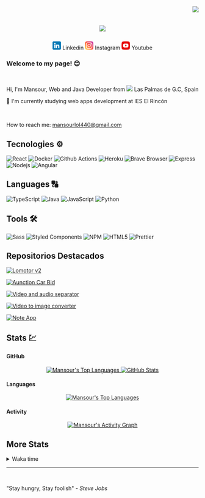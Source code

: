 <img align="right" src="https://visitor-badge.laobi.icu/badge?page_id=zumrudu-anka.zumrudu-anka">

<h1 align="center">
  <a href="https://git.io/typing-svg">
    <img src="https://readme-typing-svg.herokuapp.com/?lines=Hello,+There!+👋;This+is+Mansour+Lo+Lo....;Nice+to+meet+you!&center=true&size=26">
  </a>
</h1>

<p align="center">
  <img href="https://www.linkedin.com/?trk=guest_homepage-basic_nav-header-logo" height="22px" src="./Images/linkedin.png">
  <span>Linkedin</span>
  <img href="https://www.instagram.com/" height="22px" src="./Images/instagram.png"> 
  <span>Instagram</span>
  <img href="https://www.youtube.com/" height="22px" src="./Images/youtube.png"> 
  <span>Youtube</span>
</p>

### Welcome to my page! 😊

<br>

<p align="start">
 Hi, I'm Mansour, Web and Java Developer from <img src="https://cdn-icons-png.flaticon.com/512/197/197593.png" width="13"/> 
 Las Palmas de G.C, Spain
</p>

<p>
  🔬 I'm currently studying web apps development at IES El Rincón
</p> 

<br>

<p>How to reach me: <a href="mailto:mansourlol440@gmail.com">mansourlol440@gmail.com</a></p>

## Tecnologies ⚙️
<p>
  <img alt="React" src="https://img.shields.io/badge/-React-45b8d8?style=flat-square&logo=react&logoColor=white" />
  <img alt="Docker" src="https://img.shields.io/badge/-Docker-46a2f1?style=flat-square&logo=docker&logoColor=white" />
  <img alt="Github Actions" src="https://img.shields.io/badge/-Github_Actions-2088FF?style=flat-square&logo=github-actions&logoColor=white" />
  <img alt="Heroku" src="https://img.shields.io/badge/-Heroku-430098?style=flat-square&logo=heroku&logoColor=white" />
  <img alt="Brave Browser" src="https://img.shields.io/badge/-Brave_Browser-FB542B?style=flat-square&logo=brave&logoColor=white" />
  <img alt="Express" src="https://img.shields.io/badge/Express-B2B2B2?style=flat-square&logo=Express&logoColor=white
  " />
  <img alt="Nodejs" src="https://img.shields.io/badge/-Nodejs-43853d?style=flat-square&logo=Node.js&logoColor=white" />
  <img alt="Angular" src="https://img.shields.io/badge/-Angular-DD0031?style=flat-square&logo=angular&logoColor=white" />
</p>


## Languages 🔠
<p>
  <img alt="TypeScript" src="https://img.shields.io/badge/-TypeScript-007ACC?style=flat-square&logo=typescript&logoColor=white" />
  <img alt="Java" src="https://custom-icon-badges.demolab.com/badge/Java-FF0000.svg?logo=java&logoColor=white"></a>
  <img alt="JavaScript" src="https://img.shields.io/badge/JavaScript-F7DF1E.svg?logo=javascript&logoColor=black"></a>
  <img alt="Python" src="https://img.shields.io/badge/Python-14354C.svg?logo=python&logoColor=white"></a>
</p>


## Tools 🛠️
<p>
  <img alt="Sass" src="https://img.shields.io/badge/-Sass-CC6699?style=flat-square&logo=sass&logoColor=white" />
  <img alt="Styled Components" src="https://img.shields.io/badge/-Styled_Components-db7092?style=flat-square&logo=styled-components&logoColor=white" />
  <img alt="NPM" src="https://img.shields.io/badge/-NPM-CB3837?style=flat-square&logo=npm&logoColor=white" />
  <img alt="HTML5" src="https://img.shields.io/badge/-HTML5-E34F26?style=flat-square&logo=html5&logoColor=white" />
  <img alt="Prettier" src="https://img.shields.io/badge/-Prettier-F7B93E?style=flat-square&logo=prettier&logoColor=white" />
</p>

<h2>Repositorios Destacados</h2>

<!-- <p align="center">
  <img src="https://github-readme-stats.vercel.app/api/pin/?username=mansulol&repo=Aunction-Car-Bid" alt="Aunction Car Bid Repo">
  <img src="https://github-readme-stats.vercel.app/api/pin/?username=mansulol&repo=Video-and-Audio-Separator" alt="Video-and-Audio-Separator Repo">
  <img src="https://github-readme-stats.vercel.app/api/pin/?username=mansulol&repo=Notes-App" alt="Notes App Repo">
  <img src="https://github-readme-stats.vercel.app/api/pin/?username=mansulol&repo=Lomotor-V2" alt="Lomotor V2 Repo">
</p> -->

[![Lomotor v2](https://svg.bookmark.style/api?url=https://github.com/mansulol/Lomotor-V2&mode=light&style=horizontal)](https://github.com/mansulol/Lomotor-V2)

[![Aunction Car Bid](https://svg.bookmark.style/api?url=https://github.com/mansulol/Aunction-Car-Bid&mode=dark&style=horizontal)](https://github.com/mansulol/Aunction-Car-Bid)

[![Video and audio separator](https://svg.bookmark.style/api?url=https://github.com/mansulol/Video-and-Audio-Separator&mode=light&style=horizontal)](https://github.com/mansulol/Video-and-Audio-Separator)

[![Video to image converter](https://svg.bookmark.style/api?url=https://github.com/mansulol/Video-to-Image-Converter&mode=dark&style=horizontal)](https://github.com/mansulol/Video-to-Image-Converter)

[![Note App](https://svg.bookmark.style/api?url=https://github.com/mansulol/Notes-App&mode=light&style=horizontal)](https://github.com/mansulol/Notes-App)


## Stats 💹

#### GitHub 
<p align="center">
  <a href="https://github.com/DenverCoder1/github-readme-streak-stats">
    <img alt="Mansour's Top Languages" src="https://streak-stats.demolab.com/?user=mansulol&theme=dark" height="200px"/>
  </a>
  <a href="https://github-readme-stats.vercel.app">
    <img  alt="GitHub Stats" src="https://github-readme-stats.vercel.app/api?username=mansulol&amp;show_icons=true&theme=react" height="200px"/>
  </a>
</p>

  <!-- https://denvercoder1-github-readme-stats.vercel.app/ -->
#### Languages
<p align="center">
  <a href="https://denvercoder1-github-readme-stats.vercel.app/">
    <img alt="Mansour's Top Languages" src="https://denvercoder1-github-readme-stats.vercel.app/api/top-langs/?username=mansulol&langs_count=8&layout=compact&theme=react&hide_border=true&bg_color=1F222E&title_color=F85D7F&icon_color=F8D866&hide=Jupyter%20Notebook,Roff" height="200px"/>
  </a>

</p>

  <!-- https://github.com/ashutosh00710/github-readme-activity-graph -->
#### Activity 
<p align="center">
  <a href="https://github.com/ashutosh00710/github-readme-activity-graph">
    <img alt="Mansour's Activity Graph" src="https://github-readme-activity-graph.vercel.app/graph/?username=mansulol&bg_color=1F222E&color=F8D866&line=F85D7F&point=FFFFFF&hide_border=true" />
  </a>
</p>


## More Stats 

<details>
  <summary>Waka time</summary>
  <!-- WakaTime -->
  <p>
  <img alt="Mansulol's WakaTime stats" src="https://wakatime.com/share/@Mansulol/ef7a791e-0c97-44e4-8fae-9814c99b869a.svg" >
  </p>

</details>

---
</br>
<p>
"Stay hungry, Stay foolish"
<cite>- Steve Jobs</cite> 
</p>


